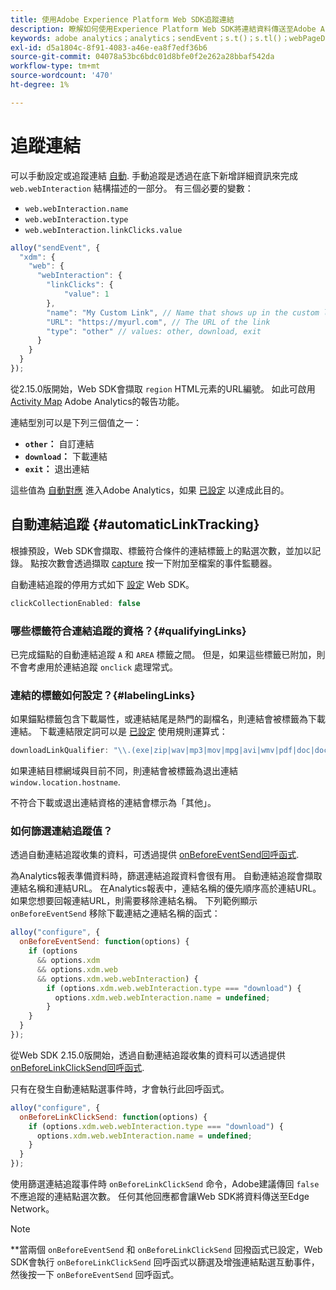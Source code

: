 ```yaml
---
title: 使用Adobe Experience Platform Web SDK追蹤連結
description: 瞭解如何使用Experience Platform Web SDK將連結資料傳送至Adobe Analytics
keywords: adobe analytics；analytics；sendEvent；s.t()；s.tl()；webPageDetails；pageViews；webInteraction；網頁互動；頁面檢視；連結追蹤；連結；追蹤連結；clickCollection；點選集合；
exl-id: d5a1804c-8f91-4083-a46e-ea8f7edf36b6
source-git-commit: 04078a53bc6bdc01d8bfe0f2e262a28bbaf542da
workflow-type: tm+mt
source-wordcount: '470'
ht-degree: 1%

---
```


# 追蹤連結

可以手動設定或追蹤連結 [自動](#automaticLinkTracking). 手動追蹤是透過在底下新增詳細資訊來完成 `web.webInteraction` 結構描述的一部分。 有三個必要的變數：

* `web.webInteraction.name`
* `web.webInteraction.type`
* `web.webInteraction.linkClicks.value`

```javascript
alloy("sendEvent", {
  "xdm": {
    "web": {
      "webInteraction": {
        "linkClicks": {
            "value": 1
        },
        "name": "My Custom Link", // Name that shows up in the custom links report
        "URL": "https://myurl.com", // The URL of the link
        "type": "other" // values: other, download, exit
      }
    }
  }
});
```

從2.15.0版開始，Web SDK會擷取 `region` HTML元素的URL編號。 如此可啟用 [Activity Map](https://experienceleague.adobe.com/docs/analytics/analyze/activity-map/activity-map.html?lang=zh-Hans) Adobe Analytics的報告功能。

連結型別可以是下列三個值之一：

* **`other`：** 自訂連結
* **`download`：** 下載連結
* **`exit`：** 退出連結

這些值為 [自動對應](adobe-analytics/automatically-mapped-vars.md) 進入Adobe Analytics，如果 [已設定](adobe-analytics/analytics-overview.md) 以達成此目的。

## 自動連結追蹤 {#automaticLinkTracking}

根據預設，Web SDK會擷取、標籤符合條件的連結標籤上的點選次數，並加以記錄。 點按次數會透過擷取 [capture](https://www.w3.org/TR/uievents/#capture-phase) 按一下附加至檔案的事件監聽器。

自動連結追蹤的停用方式如下 [設定](../fundamentals/configuring-the-sdk.md#clickCollectionEnabled) Web SDK。

```javascript
clickCollectionEnabled: false
```

### 哪些標籤符合連結追蹤的資格？{#qualifyingLinks}

已完成錨點的自動連結追蹤 `A` 和 `AREA` 標籤之間。 但是，如果這些標籤已附加，則不會考慮用於連結追蹤 `onclick` 處理常式。

### 連結的標籤如何設定？{#labelingLinks}

如果錨點標籤包含下載屬性，或連結結尾是熱門的副檔名，則連結會被標籤為下載連結。 下載連結限定詞可以是 [已設定](../fundamentals/configuring-the-sdk.md) 使用規則運算式：

```javascript
downloadLinkQualifier: "\\.(exe|zip|wav|mp3|mov|mpg|avi|wmv|pdf|doc|docx|xls|xlsx|ppt|pptx)$"
```

如果連結目標網域與目前不同，則連結會被標籤為退出連結 `window.location.hostname`.

不符合下載或退出連結資格的連結會標示為「其他」。

### 如何篩選連結追蹤值？

透過自動連結追蹤收集的資料，可透過提供 [onBeforeEventSend回呼函式](../fundamentals/tracking-events.md#modifying-events-globally).

為Analytics報表準備資料時，篩選連結追蹤資料會很有用。 自動連結追蹤會擷取連結名稱和連結URL。 在Analytics報表中，連結名稱的優先順序高於連結URL。 如果您想要回報連結URL，則需要移除連結名稱。 下列範例顯示 `onBeforeEventSend` 移除下載連結之連結名稱的函式：

```javascript
alloy("configure", {
  onBeforeEventSend: function(options) {
    if (options
      && options.xdm
      && options.xdm.web
      && options.xdm.web.webInteraction) {
        if (options.xdm.web.webInteraction.type === "download") {
          options.xdm.web.webInteraction.name = undefined;
        }
    }
  }
});
```

從Web SDK 2.15.0版開始，透過自動連結追蹤收集的資料可以透過提供 [onBeforeLinkClickSend回呼函式](../fundamentals/configuring-the-sdk.md#onBeforeLinkClickSend).

只有在發生自動連結點選事件時，才會執行此回呼函式。

```javascript
alloy("configure", {
  onBeforeLinkClickSend: function(options) {
    if (options.xdm.web.webInteraction.type === "download") {
      options.xdm.web.webInteraction.name = undefined;
    }
  }
});
```

使用篩選連結追蹤事件時 `onBeforeLinkClickSend` 命令，Adobe建議傳回 `false` 不應追蹤的連結點選次數。 任何其他回應都會讓Web SDK將資料傳送至Edge Network。


>[!NOTE]
>
>**當兩個 `onBeforeEventSend` 和 `onBeforeLinkClickSend` 回撥函式已設定，Web SDK會執行 `onBeforeLinkClickSend` 回呼函式以篩選及增強連結點選互動事件，然後按一下 `onBeforeEventSend` 回呼函式。